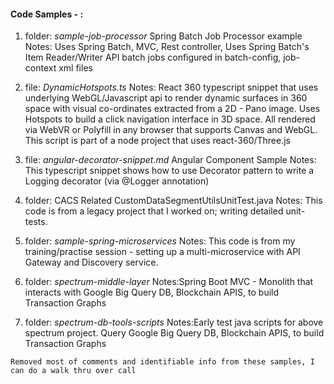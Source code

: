 #### Code Samples - :

1. folder: *sample-job-processor*
Spring Batch Job Processor example
Notes: Uses Spring Batch, MVC, Rest controller, Uses Spring Batch's Item Reader/Writer API
batch jobs configured in batch-config, job-context xml files

2. file: *DynamicHotspots.ts*
Notes: React 360 typescript snippet that uses underlying WebGL/Javascript api to render dynamic surfaces in 360 space with visual co-ordinates extracted from a 2D - Pano image. Uses Hotspots to build a click navigation interface in 3D space. All rendered via WebVR or Polyfill in any browser that supports Canvas and WebGL. This script is part of a node project that uses react-360/Three.js

3. file: *angular-decorator-snippet.md*
Angular Component Sample 
Notes: This typescript snippet shows how to use Decorator pattern to write a Logging decorator (via @Logger annotation)

4. folder: CACS Related
CustomDataSegmentUtilsUnitTest.java
Notes: This code is from a legacy project that I worked on; writing detailed unit-tests. 

5. folder: *sample-spring-microservices*
Notes: This code is from my training/practise session - setting up a multi-microservice with API Gateway and Discovery service. 

6. folder: *spectrum-middle-layer*
Notes:Spring Boot MVC - Monolith that interacts with Google Big Query DB, Blockchain APIS, to build Transaction Graphs

7. folder: *spectrum-db-tools-scripts*
Notes:Early test java scripts for above spectrum project. Query Google Big Query DB, Blockchain APIS, to build Transaction Graphs
```
Removed most of comments and identifiable info from these samples, I can do a walk thru over call
```

